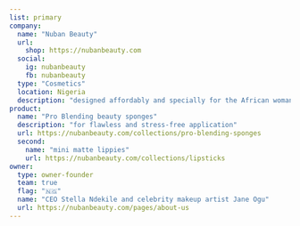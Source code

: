 ```yaml
---
list: primary
company:
  name: "Nuban Beauty"
  url:
    shop: https://nubanbeauty.com
  social:
    ig: nubanbeauty
    fb: nubanbeauty
  type: "Cosmetics"
  location: Nigeria
  description: "designed affordably and specially for the African woman"
product:
  name: "Pro Blending beauty sponges"
  description: "for flawless and stress-free application"
  url: https://nubanbeauty.com/collections/pro-blending-sponges
  second:
    name: "mini matte lippies"
    url: https://nubanbeauty.com/collections/lipsticks
owner:
  type: owner-founder
  team: true
  flag: "🇳🇬"
  name: "CEO Stella Ndekile and celebrity makeup artist Jane Ogu"
  url: https://nubanbeauty.com/pages/about-us
---
```

